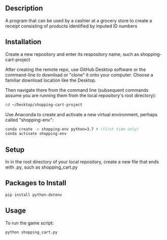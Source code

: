 
## Description

A program that can be used by a cashier at a grocery store to create a receipt consisting of products identified by inputed ID numbers

  
## Installation

Create a new repository and enter its respository name, such as shopping-cart-project

After creating the remote repo, use GitHub Desktop software or the command-line to download or "clone" it onto your computer. Choose a familiar download location like the Desktop.

Then navigate there from the command line (subsequent commands assume you are running them from the local repository's root directory):

```sh
cd ~/Desktop/shopping-cart-project
```

Use Anaconda to create and activate a new virtual environment, perhaps called "shopping-env":

```sh
conda create -n shopping-env python=3.7 # (first time only)
conda activate shopping-env
```

## Setup

In in the root directory of your local repository, create a new file that ends with .py, such as shopping_cart.py

## Packages to Install

```sh
pip install python-dotenv
```

## Usage

To run the game script:

```sh
python shopping_cart.py
```

